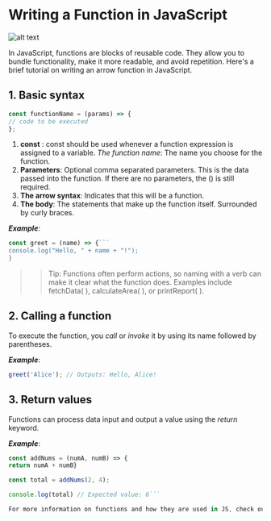 
# Writing a Function in JavaScript

![alt text](https://images.unsplash.com/photo-1515879218367-8466d910aaa4?w=1400&auto=format&fit=crop&q=60&ixlib=rb-4.0.3&ixid=M3wxMjA3fDB8MHxzZWFyY2h8OHx8bWFya2Rvd24lMjAlMjBwcm9ncmFtbWluZ3xlbnwwfHwwfHx8MA%3D%3D)

In JavaScript, functions are blocks of reusable code. They allow you to bundle functionality, make it more readable, and avoid repetition. Here's a brief tutorial on writing an arrow function in JavaScript.

## 1. Basic syntax

  ``` javascript
  const functionName = (params) => {
  // code to be executed
};
```


1. **const** : const should be used whenever a function expression is assigned to a variable.
*The function name*: The name you choose for the function.
1. **Parameters**: Optional comma separated parameters. This is the data passed into the function. If there are no parameters, the () is still required.
1. **The arrow syntax**: Indicates that this will be a function.
1. **The body**: The statements that make up the function itself. Surrounded by curly braces.

***Example***: 

``` javascript
const greet = (name) => {```
console.log("Hello, " + name + "!");
} 
```

>> Tip: Functions often perform actions, so naming with a verb can make it clear what the function does. Examples include fetchData( ), calculateArea( ), or printReport( ). 

## 2. Calling a function

To execute the function, you *call* or *invoke* it by using its name followed by parentheses.

***Example***: 

``` javascript
greet('Alice'); // Outputs: Hello, Alice!
```

## 3. Return values

Functions can process data input and output a value using the *return* keyword.

***Example***: 

``` javascript
const addNums = (numA, numB) => {
return numA + numB}
 ```
 
``` javascript
const total = addNums(2, 4);
```

``` javascript
console.log(total) // Expected value: 6```

For more information on functions and how they are used in JS, check out the [MDN docs](https://developer.mozilla.org/en-US/docs/Web/JavaScript/Guide/Functions)
